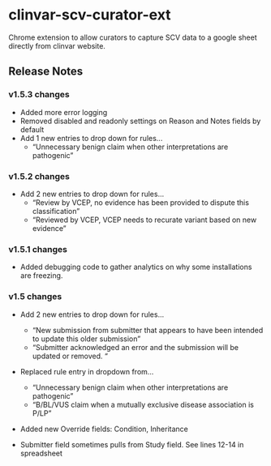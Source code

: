 # clinvar-scv-curator-ext
Chrome extension to allow curators to capture SCV data to a google sheet directly from clinvar website.

## Release Notes

### v1.5.3 changes
* Added more error logging
* Removed disabled and readonly settings on Reason and Notes fields by default
* Add 1 new entries to drop down for rules...
  * “Unnecessary benign claim when other interpretations are pathogenic”

### v1.5.2 changes
* Add 2 new entries to drop down for rules...
  * “Review by VCEP, no evidence has been provided to dispute this classification”
  * “Reviewed by VCEP, VCEP needs to recurate variant based on new evidence”

### v1.5.1 changes
* Added debugging code to gather analytics on why some installations are freezing.

### v1.5 changes

* Add 2 new entries to drop down for rules...
    * “New submission from submitter that appears to have been intended to update this older submission”
    * “Submitter acknowledged an error and the submission will be updated or removed. “

* Replaced rule entry in dropdown from...
    * “Unnecessary benign claim when other interpretations are pathogenic”
    * “B/BL/VUS claim when a mutually exclusive disease association is P/LP”

* Added new Override fields: Condition, Inheritance

* Submitter field sometimes pulls from Study field. See lines 12-14 in spreadsheet
